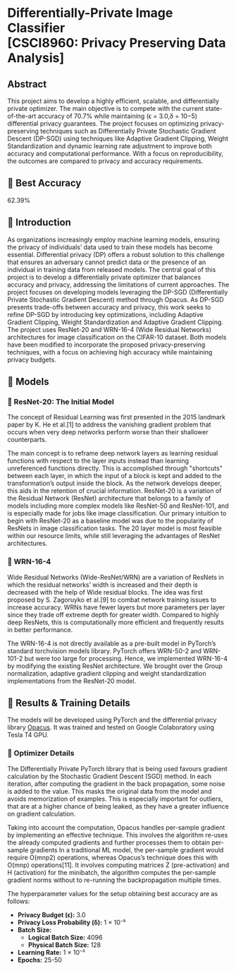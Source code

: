 # Differentially-Private Image Classifier  <br> \[CSCI8960: Privacy Preserving Data Analysis\]

## Abstract
This project aims to develop a highly efficient, scalable, and differentially private
optimizer. The main objective is to compete with the current state-of-the-art
accuracy of 70.7% while maintaining (ϵ = 3.0,δ = 10−5) differential privacy
guarantees. The project focuses on optimizing privacy-preserving techniques such
as Differentially Private Stochastic Gradient Descent (DP-SGD) using techniques like Adaptive
Gradient Clipping, Weight Standardization and dynamic learning rate adjustment to improve both accuracy and
computational performance. With a focus on reproducibility, the outcomes are
compared to privacy and accuracy requirements.

## 🔶 Best Accuracy
62.39%

## 🔶 Introduction
As organizations increasingly employ machine learning models, ensuring the privacy of individuals’
data used to train these models has become essential. Differential privacy (DP) offers a robust solution
to this challenge that ensures an adversary cannot predict data or the presence of an individual in
training data from released models. The central goal of this project is to develop a differentially
private optimizer that balances accuracy and privacy, addressing the limitations of current approaches.
The project focuses on developing models leveraging the DP-SGD (Differentially Private Stochastic
Gradient Descent) method through Opacus. As DP-SGD presents trade-offs between accuracy and
privacy, this work seeks to refine DP-SGD by introducing key optimizations, including Adaptive
Gradient Clipping, Weight Standardization and Adaptive Gradient Clipping. The project uses ResNet-20 and WRN-16-4 (Wide
Residual Networks) architectures for image classification on the CIFAR-10 dataset. Both models have
been modified to incorporate the proposed privacy-preserving techniques, with a focus on achieving
high accuracy while maintaining privacy budgets.

## 🔶 Models
### 🔷 ResNet-20: The Initial Model
The concept of Residual Learning was first presented in the 2015 landmark paper by K. He et al.[1]
to address the vanishing gradient problem that occurs when very deep networks perform worse than
their shallower counterparts. 

The main concept is to reframe deep network layers as learning residual functions with respect
to the layer inputs instead than learning unreferenced functions directly. This is accomplished
through "shortcuts" between each layer, in which the input of a block is kept and added to the
transformation’s output inside the block. As the network develops deeper, this aids in the retention of
crucial information.
ResNet-20 is a variation of the Residual Network (ResNet) architecture that belongs to a family of
models including more complex models like ResNet-50 and ResNet-101, and is especially made for
jobs like image classification. Our primary intuition to begin with ResNet-20 as a baseline model was due to the popularity of
ResNets in image classification tasks. The 20 layer model is most feasible within our resource
limits, while still leveraging the advantages of ResNet architectures. 

### 🔷 WRN-16-4
Wide Residual Networks (Wide-ResNet/WRN) are a variation of ResNets in which the residual
networks’ width is increased and their depth is decreased with the help of Wide residual blocks.
The idea was first proposed by S. Zagoruyko et al.[9] to combat network training issues to increase
accuracy. WRNs have fewer layers but more parameters per layer since they trade off extreme depth for greater width. Compared to highly deep ResNets, this is computationally more efficient and
frequently results in better performance.

The WRN-16-4 is not directly available as a pre-built model in PyTorch’s standard torchvision
models library. PyTorch offers WRN-50-2 and WRN-101-2 but were too large for processing. Hence,
we implemented WRN-16-4 by modifying the existing ResNet architecture. We brought over the
Group normalization, adaptive gradient clipping and weight standardization implementations from
the ResNet-20 model.

## 🔶 Results & Training Details

The models will be developed using PyTorch and the differential privacy library [Opacus](https://ai.meta.com/blog/introducing-opacus-a-high-speed-library-for-training-pytorch-models-with-differential-privacy/). It was trained and tested on Google Colaboratory using Tesla T4 GPU.

### 🔷 Optimizer Details

The Differentially Private PyTorch library that is being used favours gradient
calculation by the Stochastic Gradient Descent (SGD) method. In each iteration, after computing the
gradient in the back propagation, some noise is added to the value. This masks the original data from
the model and avoids memorization of examples. This is especially important for outliers, that are at
a higher chance of being leaked, as they have a greater influence on gradient calculation.

Taking into account the computation, Opacus handles per-sample gradient by implementing an
effective technique. This involves the algorithm re-uses the already computed gradients and further
processes them to obtain per-sample gradients In a traditional ML model, the per-sample gradient
would require O(mnp2) operations, whereas Opacus’s technique does this with O(mnp) operations[11].
It involves computing matrices Z (pre-activation) and H (activation) for the minibatch, the algorithm
computes the per-sample gradient norms without to re-running the backpropagation multiple times.

The hyperparameter values for the setup obtaining best accuracy are as follows:
- **Privacy Budget (ϵ):** 3.0  
- **Privacy Loss Probability (δ):** 1 × 10⁻⁵  
- **Batch Size:**  
  - **Logical Batch Size:** 4096  
  - **Physical Batch Size:** 128  
- **Learning Rate:** 1 × 10⁻³
- **Epochs:** 25-50
